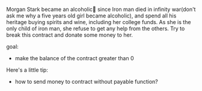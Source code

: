 Morgan Stark became an alcoholic🥴 since Iron man died in infinity war(don't ask me why a five years old girl became alcoholic), and spend all his heritage buying spirits and wine, including her college funds. As she is the only child of iron man, she refuse to get any help from the others. Try to break this contract and donate some money to her.

goal: 
* make the balance of the contract greater than 0

Here's a little tip:
* how to send money to contract without payable function?
